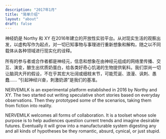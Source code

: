 ```yaml
---
description: "2017年1月"
title: "简单介绍"
layout: "about"
draft: false
---
```

神经奶是 Northy 和 XY 在2016年建立的开放性实验平台。从对现实生活的观察出发，以虚构写作为起点，对一切已知事物与事理进行重新想象和解构，随之以不同载体从各种领域进行现实化的诠释。

所有的参与者或合作者都是神经元，信息和想象在由神经元组成的网络里传播、交互、演变，酿生出优质奶蛋白，给各类好奇心饥渴的生物提供氧料。我们崇尚一切让脑洞大开的假设，不在乎其宏大壮阔或细枝末节，可能荒诞、浪漫、讽刺、愚蠢…… “引起神经兴奋，刺激奶源”是我们的基准。

NERVEMILK is an experimental platform established in 2016 by Northy and XY. The two started out writing speculative short stories based on everyday observations. Then they prototyped some of the scenarios, taking them from fiction into reality.

NERVEMILK welcomes all forms of collaboration. It is a toolset whose sole purpose is to help audiences question current trends and imagine desirable futures. Eventually it will grow into a manufacturable system digesting any and all kinds of hypotheses be they romantic, absurd, cynical, or just stupid.
